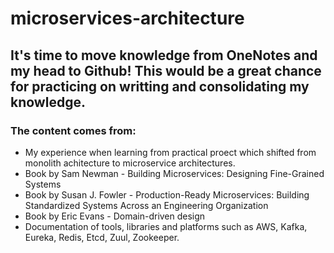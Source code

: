 # microservices-architecture


## It's time to move knowledge from OneNotes and my head to Github! This would be a great chance for practicing on writting and consolidating my knowledge.

### The content comes from:
+ My experience when learning from practical proect which shifted from monolith achitecture to microservice architectures.
+ Book by Sam Newman - Building Microservices: Designing Fine-Grained Systems
+ Book by Susan J. Fowler - Production-Ready Microservices: Building Standardized Systems Across an Engineering Organization
+ Book by Eric Evans - Domain-driven design
+ Documentation of tools, libraries and platforms such as AWS, Kafka, Eureka, Redis, Etcd, Zuul, Zookeeper.

